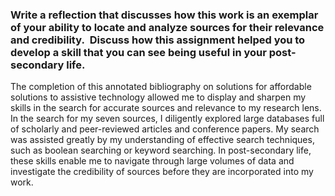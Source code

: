 ### Write a reflection that discusses how this work is an exemplar of your ability to locate and analyze sources for their relevance and credibility.  Discuss how this assignment helped you to develop a skill that you can see being useful in your post-secondary life. 

The completion of this annotated bibliography on solutions for affordable solutions to assistive technology allowed me to display and sharpen my skills in the search for accurate sources and relevance to my research lens. In the search for my seven sources, I diligently explored large databases full of scholarly and peer-reviewed articles and conference papers. My search was assisted greatly by my understanding of effective search techniques, such as boolean searching or keyword searching. In post-secondary life, these skills enable me to navigate through large volumes of data and investigate the credibility of sources before they are incorporated into my work. 